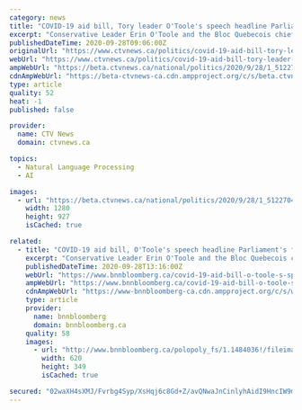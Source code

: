 ```yaml
---
category: news
title: "COVID-19 aid bill, Tory leader O'Toole's speech headline Parliament's first full week"
excerpt: "Conservative Leader Erin O'Toole and the Bloc Quebecois chief Yves-Francois Blanchet are expected to take their seats in the House of Commons this week after being benched due to COVID-19."
publishedDateTime: 2020-09-28T09:06:00Z
originalUrl: "https://www.ctvnews.ca/politics/covid-19-aid-bill-tory-leader-o-toole-s-speech-headline-parliament-s-first-full-week-1.5122704"
webUrl: "https://www.ctvnews.ca/politics/covid-19-aid-bill-tory-leader-o-toole-s-speech-headline-parliament-s-first-full-week-1.5122704"
ampWebUrl: "https://beta.ctvnews.ca/national/politics/2020/9/28/1_5122704.html"
cdnAmpWebUrl: "https://beta-ctvnews-ca.cdn.ampproject.org/c/s/beta.ctvnews.ca/national/politics/2020/9/28/1_5122704.html"
type: article
quality: 52
heat: -1
published: false

provider:
  name: CTV News
  domain: ctvnews.ca

topics:
  - Natural Language Processing
  - AI

images:
  - url: "https://beta.ctvnews.ca/national/politics/2020/9/28/1_5122704/_jcr_content/root/responsivegrid/image.coreimg.jpg"
    width: 1280
    height: 927
    isCached: true

related:
  - title: "COVID-19 aid bill, O'Toole's speech headline Parliament's first full week"
    excerpt: "Conservative Leader Erin O'Toole and the Bloc Quebecois chief Yves-Francois Blanchet are expected to take their seats in the House of Commons this week after being benched due to COVID-19."
    publishedDateTime: 2020-09-28T13:16:00Z
    webUrl: "https://www.bnnbloomberg.ca/covid-19-aid-bill-o-toole-s-speech-headline-parliament-s-first-full-week-1.1500424"
    ampWebUrl: "https://www.bnnbloomberg.ca/covid-19-aid-bill-o-toole-s-speech-headline-parliament-s-first-full-week-1.1500424.amp.html"
    cdnAmpWebUrl: "https://www-bnnbloomberg-ca.cdn.ampproject.org/c/s/www.bnnbloomberg.ca/covid-19-aid-bill-o-toole-s-speech-headline-parliament-s-first-full-week-1.1500424.amp.html"
    type: article
    provider:
      name: bnnbloomberg
      domain: bnnbloomberg.ca
    quality: 58
    images:
      - url: "http://www.bnnbloomberg.ca/polopoly_fs/1.1484036!/fileimage/httpImage/image.jpg_gen/derivatives/landscape_620/erin-o-toole.jpg"
        width: 620
        height: 349
        isCached: true

secured: "02waXH4sXMJ/Fvrbg4Syp/XsHqj6c8Gd+Z/avQNwaJnCinlyhAidI9HncIW9mSKjPNIl4QyN+/azPmuSKYMfovB3GVFjYFHvCHcPz+Ea4fiAyESVcnY00YArMr54N8YaNBMOK90ehD3KemookbNWtvEMTvFnt1SRNjbtDOboX2k0JI3oUfi+tTS3mpCXZVUUnoyblchOskPfY+84R1wjN1wbUQL2wQBHV9N8Kq+F2w1njmtqip7ZbTrvPf5gqhVqbEZ2dSAqnDCzVijIYwEN5r6fKn8owl6OAqAPc1RZ4PzDQmhDqOEnACVkzPpCCh89VTtLvAxGZgZ7z1DTld7Hc2oxmtHEihSJ4X5tRZ+Jui4=;HPp3FeSkT3ioN4IEDkI8XA=="
---
```


